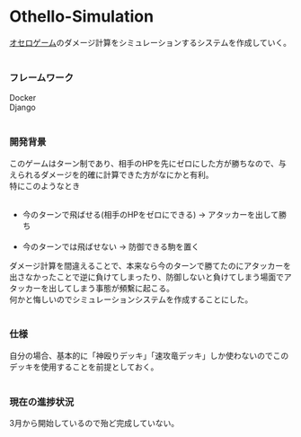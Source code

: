 # Othello-Simulation
<a href="https://othellonia.com/">オセロゲーム</a>のダメージ計算をシミュレーションするシステムを作成していく。<br><br>

<h3>フレームワーク</h3>
Docker<br>
Django<br><br>

<h3>開発背景</h3>
このゲームはターン制であり、相手のHPを先にゼロにした方が勝ちなので、与えられるダメージを的確に計算できた方がなにかと有利。<br>
特にこのようなとき<br><br>
<ul>
  <li>今のターンで飛ばせる(相手のHPをゼロにできる) → アタッカーを出して勝ち</li><br>
  <li>今のターンでは飛ばせない → 防御できる駒を置く</li>
</ul>

ダメージ計算を間違えることで、本来なら今のターンで勝てたのにアタッカーを出さなかったことで逆に負けてしまったり、防御しないと負けてしまう場面でアタッカーを出してしまう事態が頻繫に起こる。<br>
何かと悔しいのでシミュレーションシステムを作成することにした。<br><br>

<h3>仕様</h3>
自分の場合、基本的に「神殴りデッキ」「速攻竜デッキ」しか使わないのでこのデッキを使用することを前提としておく。<br><br>

<h3>現在の進捗状況</h3>
3月から開始しているので殆ど完成していない。<br>
